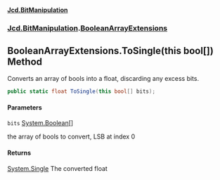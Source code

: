 #### [Jcd.BitManipulation](index.md 'index')
### [Jcd.BitManipulation](Jcd.BitManipulation.md 'Jcd.BitManipulation').[BooleanArrayExtensions](Jcd.BitManipulation.BooleanArrayExtensions.md 'Jcd.BitManipulation.BooleanArrayExtensions')

## BooleanArrayExtensions.ToSingle(this bool[]) Method

Converts an array of bools into a float, discarding any excess bits.

```csharp
public static float ToSingle(this bool[] bits);
```
#### Parameters

<a name='Jcd.BitManipulation.BooleanArrayExtensions.ToSingle(thisbool[]).bits'></a>

`bits` [System.Boolean](https://docs.microsoft.com/en-us/dotnet/api/System.Boolean 'System.Boolean')[[]](https://docs.microsoft.com/en-us/dotnet/api/System.Array 'System.Array')

the array of bools to convert, LSB at index 0

#### Returns

[System.Single](https://docs.microsoft.com/en-us/dotnet/api/System.Single 'System.Single')
The converted float
